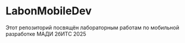 # LabonMobileDev
 Этот репозиторий посвящён лабораторным работам по мобильной разработке МАДИ 2бИТС 2025
